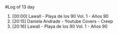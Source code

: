 #Log of 13 day

1. [00:00] Lawall - Playa de los 90 Vol. 1 - Años 90
1. [20:15] Daniela Andrade - Youtube Covers - Creep
1. [20:16] Lawall - Playa de los 90 Vol. 1 - Años 90
